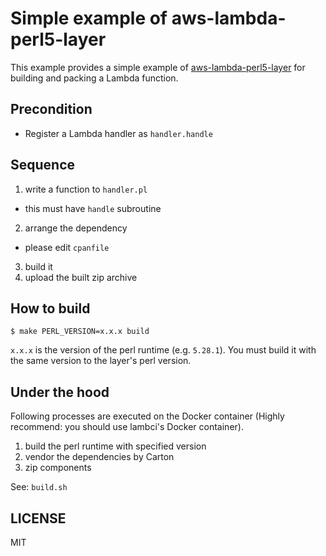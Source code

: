 Simple example of aws-lambda-perl5-layer
==

This example provides a simple example of [aws-lambda-perl5-layer](https://github.com/moznion/aws-lambda-perl5-layer) for building and packing a Lambda function.

Precondition
--

- Register a Lambda handler as `handler.handle`

Sequence
--

1. write a function to `handler.pl`
  - this must have `handle` subroutine
2. arrange the dependency
  - please edit `cpanfile`
3. build it
4. upload the built zip archive

How to build
--

```
$ make PERL_VERSION=x.x.x build
```

`x.x.x` is the version of the perl runtime (e.g. `5.28.1`).
You must build it with the same version to the layer's perl version.

Under the hood
--

Following processes are executed on the Docker container (Highly recommend: you should use lambci's Docker container).

1. build the perl runtime with specified version
2. vendor the dependencies by Carton
3. zip components

See: `build.sh`

LICENSE
--

MIT

